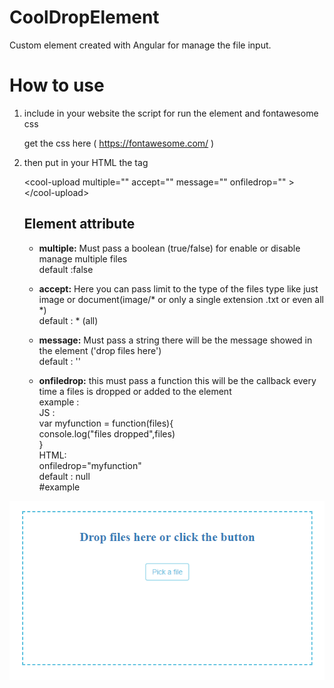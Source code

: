 # CoolDropElement

Custom element created with Angular for manage the file input.

# How to use

1) include in your website the script for run the element and fontawesome css 
    
    get the css here ( https://fontawesome.com/ )
  
    <script type="text/javascript" src="public/element/cool-drop.el.js"></script>


2) then put in your HTML the tag 

    \<cool-upload multiple="" accept="" message="" onfiledrop="" >\</cool-upload>
    
    ## Element attribute 
    
    * <strong>multiple:</strong> Must pass a boolean (true/false) for enable or disable manage multiple files<br>
      default :false
    
    * <strong>accept:</strong> Here you can pass limit to the type of the files type like just image or document(image/* or only a single extension .txt or even all *) <br> 
      default : * (all)
      
     * <strong>message:</strong> Must pass a string there will be the message showed in the element ('drop files here')<br>
      default : ''
      
     * <strong>onfiledrop:</strong> this must pass a function this will be the callback every time a files is dropped or added to the           element<br>
     example :<br>
      JS :<br>
      var myfunction = function(files){<br>
        console.log("files dropped",files)<br>
        }<br>
        HTML:<br>
        onfiledrop="myfunction"<br>
      default : null<br>
        #example
<img src="https://raw.githubusercontent.com/MttEsposito/cool-drop-file/master/src/assets/example.PNG"/>
